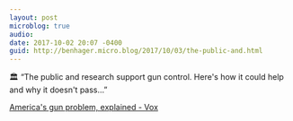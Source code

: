 ```yaml
---
layout: post
microblog: true
audio: 
date: 2017-10-02 20:07 -0400
guid: http://benhager.micro.blog/2017/10/03/the-public-and.html
---
```

🏛 “The public and research support gun control. Here's how it could help and why it doesn't pass…”

[America's gun problem, explained - Vox](https://www.vox.com/2015/10/3/9444417/gun-violence-united-states-america)
